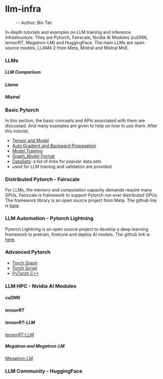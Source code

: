 # llm-infra
&nbsp;&nbsp;&nbsp;&nbsp;&nbsp;&nbsp;&nbsp;&nbsp; -- Author: Bin Tan

In-depth tutorials and examples on LLM training and inference infrastructure. They are Pytorch, Fairscale, Nvidia AI Modules (cuDNN, tensorRT, Megatron-LM) and HuggingFace.
The main LLMs are open source models, LLAMA 2 from Meta, Mistral and Mistral MoE.

### LLMs

##### LLM Comparison

##### Llama 

##### Mistral


### Basic Pytorch
In this section, the basic concepts and APIs associated with them are discussed.
And many examples are given to help on how to use them. After this tutorial, 
- [Tensor and Model](./basic_pytorch/tensor_model.md)
- [Auto Gradient and Backward Propagation](./basic_pytorch/autogradient_backwordpropagation.md)
- [Model Training](./basic_pytorch/model_training.md)
- [Graph_Model Format](./basic_pytorch/graph_model_format.md)
- [DataSets](./basic_pytorch/datasets.md): a list of links for popular data sets
-  used for LLM training and validation
are provided.

### Distributed Pytorch - Fairscale
For LLMs, the memory and computation capacity demands require many GPUs. Fairscale is 
framework to support Pytorch run over distributed GPUs. The framework library is an
open source project from Meta. The github link is 
[here](https://github.com/facebookresearch/fairscale)

### LLM Automation - Pytorch Lightning
Pytorch Lightning is an open source project to develop a deep learning framework 
to pretrain, finetune and deploy AI models. The github link is 
[here](https://github.com/Lightning-AI/pytorch-lightning). 

### Advanced Pytorch

- [Torch Graph](./advanced_pytorch/group.md)
- [Torch Script](./advanced_pytorch/script.md)
- [PyTorch C++](./advanced_pytorch/cpp.md)


### LLM HPC - Nvidia AI Modules

##### cuDNN

##### tensorRT

##### tensorRT-LLM
[tensorRT-LLM](https://github.com/NVIDIA/TensorRT-LLM)


##### Megatron and Megatron-LM
[Megatron-LM](https://github.com/NVIDIA/Megatron-LM)


### LLM Community - HuggingFace
